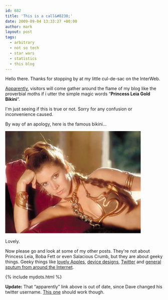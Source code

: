 ```yaml
---
id: 682
title: 'This is a call&#8230;'
date: 2009-09-04 13:33:27 +00:00
author: mark
layout: post
tags:
  - arbitrary
  - not so tech
  - star wars
  - statistics
  - this blog
---
```

Hello there. Thanks for stopping by at my little cul-de-sac on the InterWeb.

[Apparently](http://twitter.com/dave_turner/status/3755173532), visitors will come gather around the flame of my blog like the proverbial moths if i utter the simple magic words &#8220;**Princess Leia Gold Bikini**&#8220;.

I'm just seeing if this is true or not. Sorry for any confusion or inconvenience caused.

By way of an apology, here is the famous bikini&#8230;

![Princess Leia and her famous Gold Bikini.](/images/fromwp/2009/09/slaveleia.jpg)

Lovely.

Now please go and look at some of my other posts. They're not about Princess Leia, Boba Fett or even Salacious Crumb, but they are about geeky things. Geeky things like [lovely Apples](http://www.sallonoroff.co.uk/blog/tags#apple), [device designs](http://www.sallonoroff.co.uk/blog/tags#design), [Twitter](http://www.sallonoroff.co.uk/blog/tags#twitter) and [general sputum from around the Internet](http://www.sallonoroff.co.uk/blog/tags#arbitrary).

{% include mydots.html %}

**Update:** That &#8220;apparently&#8221; link above is out of date, since Dave changed his twitter username. [This one](http://twitter.com/armyofdave/status/3755173532) should work though.
